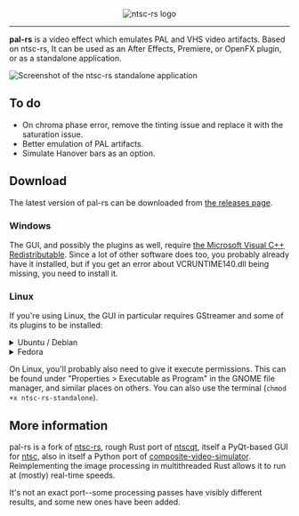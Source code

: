 <p align="center">
    <picture>
        <source media="(prefers-color-scheme: dark)" srcset="./docs/img/logo-darkmode.svg">
        <img alt="ntsc-rs logo" src="./docs/img/logo-lightmode.svg">
    </picture>
</p>

---

**pal-rs** is a video effect which emulates PAL and VHS video artifacts. Based on ntsc-rs, It can be used as an After Effects, Premiere, or OpenFX plugin, or as a standalone application.

![Screenshot of the ntsc-rs standalone application](./docs/img/appdemo.png)

## To do
* On chroma phase error, remove the tinting issue and replace it with the saturation issue.
* Better emulation of PAL artifacts.
* Simulate Hanover bars as an option.

## Download

The latest version of pal-rs can be downloaded from [the releases page]([https://github.com/valadaptive/ntsc-rs/](https://github.com/LucianoTheWindowsFan/pal-rs/)releases).

### Windows

The GUI, and possibly the plugins as well, require [the Microsoft Visual C++ Redistributable](https://learn.microsoft.com/en-US/cpp/windows/latest-supported-vc-redist?view=msvc-170#visual-studio-2015-2017-2019-and-2022). Since a lot of other software does too, you probably already have it installed, but if you get an error about VCRUNTIME140.dll being missing, you need to install it.

### Linux

If you're using Linux, the GUI in particular requires GStreamer and some of its plugins to be installed:

<details>
<summary>Ubuntu / Debian</summary>

```bash
$ sudo apt-get install libgstreamer1.0 gstreamer1.0-plugins-base gstreamer1.0-plugins-good gstreamer1.0-plugins-bad gstreamer1.0-plugins-ugly gstreamer1.0-libav gstreamer1.0-alsa
```
</details>

<details>
<summary>Fedora</summary>

In order to decode and encode H.264 video, you'll need packages from the [RPM Fusion "free" repository](https://rpmfusion.org/Configuration).

After enabling the RPM Fusion "free" repository:

```bash
$ sudo dnf install gstreamer1 gstreamer1-plugins-base gstreamer1-plugins-good gstreamer1-plugins-bad-free gstreamer1-plugins-bad-freeworld gstreamer1-plugins-ugly gstreamer1-plugin-libav libavcodec-freeworld
```
</details>

On Linux, you'll probably also need to give it execute permissions. This can be found under "Properties > Executable as Program" in the GNOME file manager, and similar places on others. You can also use the terminal (`chmod +x ntsc-rs-standalone`).

## More information

pal-rs is a fork of [ntsc-rs](https://github.com/valadaptive/ntsc-rs), rough Rust port of [ntscqt](https://github.com/JargeZ/ntscqt), itself a PyQt-based GUI for [ntsc](https://github.com/zhuker/ntsc), also in itself a Python port of [composite-video-simulator](https://github.com/joncampbell123/composite-video-simulator). Reimplementing the image processing in multithreaded Rust allows it to run at (mostly) real-time speeds.

It's not an exact port--some processing passes have visibly different results, and some new ones have been added.
